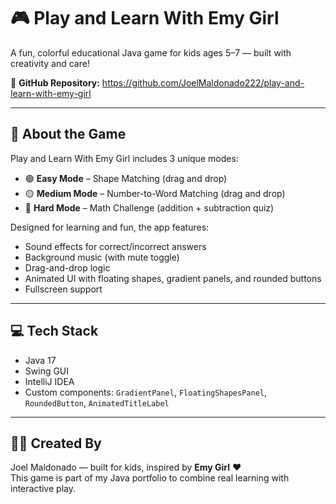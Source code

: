 # 🎮 Play and Learn With Emy Girl

A fun, colorful educational Java game for kids ages 5–7 — built with creativity and care!

🔗 **GitHub Repository:** https://github.com/JoelMaldonado222/play-and-learn-with-emy-girl

---

## 🧠 About the Game

Play and Learn With Emy Girl includes 3 unique modes:

- 🟢 **Easy Mode** – Shape Matching (drag and drop)
- 🟡 **Medium Mode** – Number-to-Word Matching (drag and drop)
- 🔴 **Hard Mode** – Math Challenge (addition + subtraction quiz)

Designed for learning and fun, the app features:

- Sound effects for correct/incorrect answers
- Background music (with mute toggle)
- Drag-and-drop logic
- Animated UI with floating shapes, gradient panels, and rounded buttons
- Fullscreen support

---

## 💻 Tech Stack

- Java 17
- Swing GUI
- IntelliJ IDEA
- Custom components: `GradientPanel`, `FloatingShapesPanel`, `RoundedButton`, `AnimatedTitleLabel`

---

## 👨‍👧 Created By

Joel Maldonado — built for kids, inspired by **Emy Girl** ❤️  
This game is part of my Java portfolio to combine real learning with interactive play.
